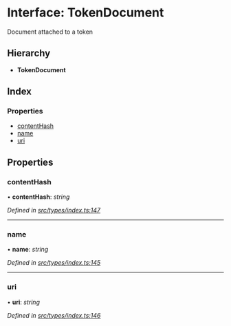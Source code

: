 # Interface: TokenDocument

Document attached to a token

## Hierarchy

* **TokenDocument**

## Index

### Properties

* [contentHash](types.tokendocument.md#contenthash)
* [name](types.tokendocument.md#name)
* [uri](types.tokendocument.md#uri)

## Properties

###  contentHash

• **contentHash**: *string*

*Defined in [src/types/index.ts:147](https://github.com/PolymathNetwork/polymesh-sdk/blob/7e9a732/src/types/index.ts#L147)*

___

###  name

• **name**: *string*

*Defined in [src/types/index.ts:145](https://github.com/PolymathNetwork/polymesh-sdk/blob/7e9a732/src/types/index.ts#L145)*

___

###  uri

• **uri**: *string*

*Defined in [src/types/index.ts:146](https://github.com/PolymathNetwork/polymesh-sdk/blob/7e9a732/src/types/index.ts#L146)*
